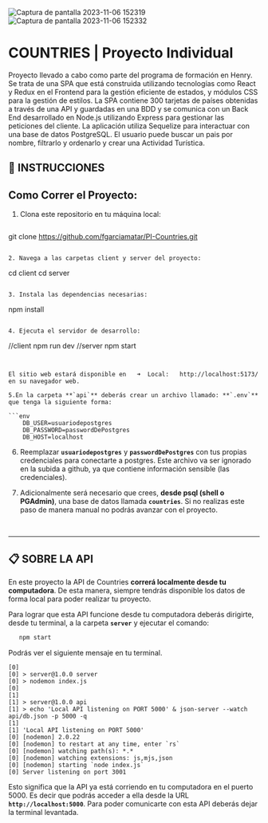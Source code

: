 
![Captura de pantalla 2023-11-06 152319](https://github.com/fgarciamatar/PI-Countries/assets/101357034/7e377d06-1fa1-4cad-a5cd-4d796cefff8d)
![Captura de pantalla 2023-11-06 152332](https://github.com/fgarciamatar/PI-Countries/assets/101357034/6d6ea518-b127-4f7c-951c-1574e3ac29af)


# **COUNTRIES** | Proyecto Individual

Proyecto llevado a cabo como parte del programa de formación en Henry. Se trata de una SPA que está construida utilizando tecnologías como React y Redux en el Frontend para la gestión eficiente de estados, y módulos CSS para la gestión de estilos. La SPA contiene 300 tarjetas de países obtenidas a través de una API y guardadas en una BDD y se comunica con un Back End desarrollado en Node.js utilizando Express para gestionar las peticiones del cliente. La aplicación utiliza Sequelize para interactuar con una base de datos PostgreSQL. El usuario puede buscar un pais por nombre, filtrarlo y ordenarlo y crear una Actividad Turística. 



## **📁 INSTRUCCIONES**
## Como Correr el Proyecto:

1. Clona este repositorio en tu máquina local:

   ```
git clone https://github.com/fgarciamatar/PI-Countries.git
   ```

2. Navega a las carpetas client y server del proyecto:
   ```
   cd client
   cd server
   ```

3. Instala las dependencias necesarias:
   ```
   npm install
   ```

4. Ejecuta el servidor de desarrollo:
   ```
//client
   npm run dev
//server
npm start
   ```


El sitio web estará disponible en   ➜  Local:   http://localhost:5173/    en su navegador web.

5.En la carpeta **`api`** deberás crear un archivo llamado: **`.env`** que tenga la siguiente forma:

   ```env
       DB_USER=usuariodepostgres
       DB_PASSWORD=passwordDePostgres
       DB_HOST=localhost
   ```

6. Reemplazar **`usuariodepostgres`** y **`passwordDePostgres`** con tus propias credenciales para conectarte a postgres. Este archivo va ser ignorado en la subida a github, ya que contiene información sensible (las credenciales).

7. Adicionalmente será necesario que crees, **desde psql (shell o PGAdmin)**, una base de datos llamada **`countries`**. Si no realizas este paso de manera manual no podrás avanzar con el proyecto.


<br />

---



## **📋 SOBRE LA API**

En este proyecto la API de Countries **correrá localmente desde tu computadora**. De esta manera, siempre tendrás disponible los datos de forma local para poder realizar tu proyecto.

Para lograr que esta API funcione desde tu computadora deberás dirigirte, desde tu terminal, a la carpeta **`server`** y ejecutar el comando:

```bash
   npm start
```

Podrás ver el siguiente mensaje en tu terminal.

``` 
[0] 
[0] > server@1.0.0 server
[0] > nodemon index.js
[0] 
[1] 
[1] > server@1.0.0 api
[1] > echo 'Local API listening on PORT 5000' & json-server --watch api/db.json -p 5000 -q
[1] 
[1] 'Local API listening on PORT 5000' 
[0] [nodemon] 2.0.22
[0] [nodemon] to restart at any time, enter `rs`
[0] [nodemon] watching path(s): *.*
[0] [nodemon] watching extensions: js,mjs,json
[0] [nodemon] starting `node index.js`
[0] Server listening on port 3001

```

Esto significa que la API ya está corriendo en tu computadora en el puerto 5000. Es decir que podrás acceder a ella desde la URL **`http://localhost:5000`**. Para poder comunicarte con esta API deberás dejar la terminal levantada.

